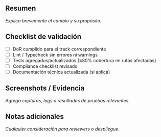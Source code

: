 ## Resumen

_Explica brevemente el cambio y su propósito._

## Checklist de validación
- [ ] DoR cumplido para el track correspondiente
- [ ] Lint / Typecheck sin errores ni warnings
- [ ] Tests agregados/actualizados (≥80% cobertura en rutas afectadas)
- [ ] Compliance checklist revisado
- [ ] Documentación técnica actualizada (si aplica)

## Screenshots / Evidencia
_Agrega capturas, logs o resultados de pruebas relevantes._

## Notas adicionales
_Cualquier consideración para reviewers o despliegue._
